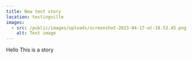 ```yaml
---
title: New test story
location: testingville
images:
  - src: /public/images/uploads/screenshot-2023-04-17-at-10.53.45.png
    alt: Test image
---
```


Hello This is a story
